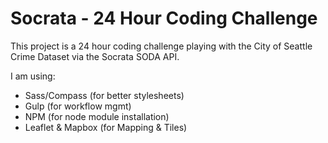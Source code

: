 # Socrata - 24 Hour Coding Challenge

This project is a 24 hour coding challenge playing with the City of Seattle Crime Dataset via the Socrata SODA API. 

I am using:
- Sass/Compass (for better stylesheets)
- Gulp (for workflow mgmt)
- NPM (for node module installation)
- Leaflet & Mapbox (for Mapping & Tiles)